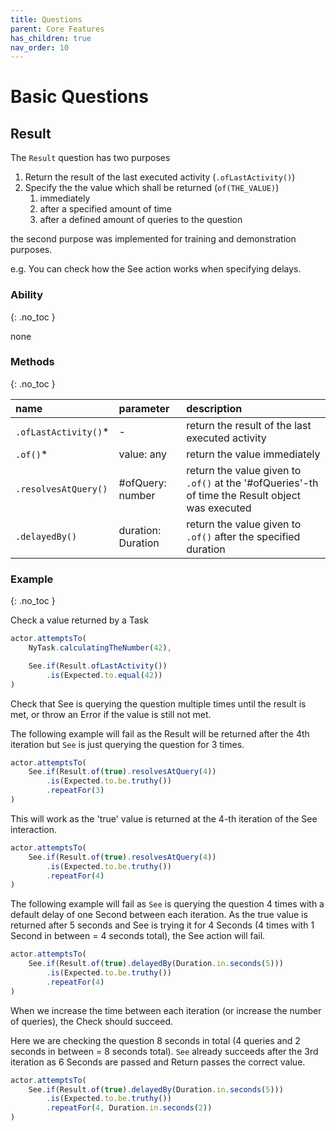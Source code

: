 ```yaml
---
title: Questions
parent: Core Features
has_children: true
nav_order: 10
---
```


# Basic Questions

## Result

The ``Result`` question has two purposes

1. Return the result of the last executed activity (``.ofLastActivity()``)
1. Specify the the value which shall be returned (``of(THE_VALUE)``)
    1. immediately
    1. after a specified amount of time 
    1. after a defined amount of queries to the question

the second purpose was implemented for training and demonstration purposes.

e.g. You can check how the See action works when specifying delays. 

### Ability
{: .no_toc }

none

### Methods
{: .no_toc }

| name                 | parameter          | description                                                                                       |
| :---                 | :---               | :---                                                                                              |
| `.ofLastActivity()`* | -                  | return the result of the last executed activity                                                   |
| `.of()`*             | value: any         | return the value immediately                                                                      |
| `.resolvesAtQuery()` | #ofQuery: number   | return the value given to ``.of()`` at the '#ofQueries'-th of time the Result object was executed |
| `.delayedBy()`       | duration: Duration | return the value given to ``.of()`` after the specified duration                                  |

### Example
{: .no_toc }

Check a value returned by a Task

```typescript
actor.attemptsTo(
    NyTask.calculatingTheNumber(42),

    See.if(Result.ofLastActivity())
        .is(Expected.to.equal(42))
)
```

Check that See is querying the question multiple times until the result is met, or
throw an Error if the value is still not met.

The following example will fail as the Result will be returned after the 4th iteration
but ``See`` is just querying the question for 3 times.

````typescript
actor.attemptsTo(
    See.if(Result.of(true).resolvesAtQuery(4))
        .is(Expected.to.be.truthy())
        .repeatFor(3)
)
````

This will work as the 'true' value is returned at the 4-th iteration of the See interaction.

````typescript
actor.attemptsTo(
    See.if(Result.of(true).resolvesAtQuery(4))
        .is(Expected.to.be.truthy())
        .repeatFor(4)
)
````

The following example will fail as ``See`` is querying the question 4 times with a
default delay of one Second between each iteration. As the true value is returned after
5 seconds and See is trying it for 4 Seconds (4 times with 1 Second in between = 4 seconds total),
the See action will fail.

````typescript
actor.attemptsTo(
    See.if(Result.of(true).delayedBy(Duration.in.seconds(5)))
        .is(Expected.to.be.truthy())
        .repeatFor(4)
)
````

When we increase the time between each iteration (or increase the number of queries), the Check should
succeed.

Here we are checking the question 8 seconds in total (4 queries and 2 seconds in between = 8 seconds total).
``See`` already succeeds after the 3rd iteration as 6 Seconds are passed and Return passes the correct value. 

````typescript
actor.attemptsTo(
    See.if(Result.of(true).delayedBy(Duration.in.seconds(5)))
        .is(Expected.to.be.truthy())
        .repeatFor(4, Duration.in.seconds(2))
)
````
